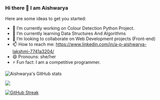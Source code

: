### Hi there 👋 I am Aishwarya
         
Here are some ideas to get you started:

- 🔭 I’m currently working on Colour Detection Python Project.
- 🌱 I’m currently learning Data Structures And Algorithms
- 👯 I’m looking to collaborate on Web Development projects (Front-end)
- 📫 How to reach me: https://www.linkedin.com/in/a-p-aishwarya-lakshmi-7741a3204/
- 😄 Pronouns: she/her
- ⚡ Fun fact: I am a competitive programmer.

![Aishwarya's GitHub stats](https://github-readme-stats.vercel.app/api?username=aishu19-dotcom&show_icons=true&theme=radical)


![](https://komarev.com/ghpvc/?username=aishu19-dotcom&color=orange)


[![GitHub Streak](http://github-readme-streak-stats.herokuapp.com?user=aishu19-dotcom)](https://git.io/streak-stats)







